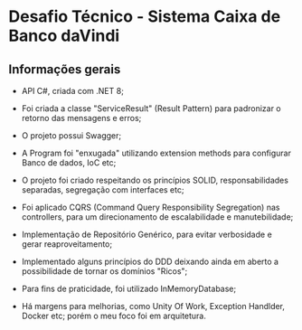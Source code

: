 # Desafio Técnico - Sistema Caixa de Banco daVindi

## Informações gerais

* API C#, criada com .NET 8;
  
* Foi criada a classe "ServiceResult" (Result Pattern) para padronizar o retorno das mensagens e erros;
  
* O projeto possui Swagger;
  
* A Program foi "enxugada" utilizando extension methods para configurar Banco de dados, IoC etc;

* O projeto foi criado respeitando os princípios SOLID, responsabilidades separadas, segregação com interfaces etc;
  
* Foi aplicado CQRS (Command Query Responsibility Segregation) nas controllers, para um direcionamento de escalabilidade e manutebilidade;

* Implementação de Repositório Genérico, para evitar verbosidade e gerar reaproveitamento;
  
* Implementado alguns princípios do DDD deixando ainda em aberto a possibilidade de tornar os domínios "Ricos";

* Para fins de praticidade, foi utilizado InMemoryDatabase;

* Há margens para melhorias, como Unity Of Work, Exception Handlder, Docker etc; porém o meu foco foi em arquitetura.
